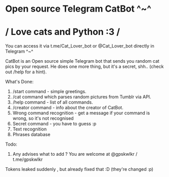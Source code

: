 # Open source Telegram CatBot ^~^ 

# / Love cats and Python :3 /

You can access it via t.me/Cat_Lover_bot or @Cat_Lover_bot directly in Telegram ^~^

CatBot is an Open source simple Telegram bot that sends you random cat pics by your request. He does one more thing, but it's a secret, shh.. (check out /help for a hint).

What's Done:

1. /start command - simple greetings.
2. /cat command which parses random pictures from Tumblr via API.
3. /help command - list of all commands.
4. /creator command - info about the creator of CatBot.
5. Wrong command recognition - get a message if your command is wrong, so it's not recognised
6. Secret command - you have to guess :p
7. Text recognition
8. Phrases database

Todo:

1. Any advises what to add ? You are welcome at @gpskwlkr / t.me/gpskwlkr

Tokens leaked suddenly , but already fixed that :D (they're changed :p)
